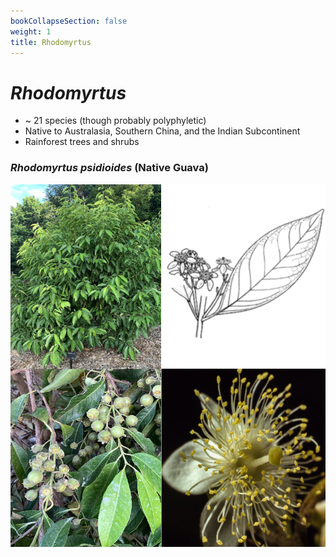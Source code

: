 ```yaml
---
bookCollapseSection: false
weight: 1
title: Rhodomyrtus
---
```


# *Rhodomyrtus*

* ~ 21 species (though probably polyphyletic)
* Native to Australasia, Southern China, and the Indian Subcontinent
* Rainforest trees and shrubs


### *Rhodomyrtus psidioides* (Native Guava)

![](rhodomyrtus-psidioides.png)

